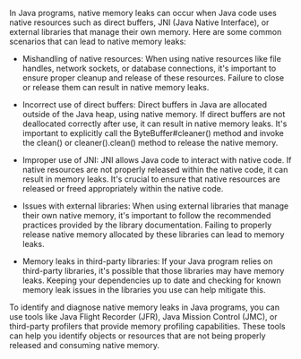 In Java programs, native memory leaks can occur when Java code uses native resources such as direct buffers, JNI (Java Native Interface), or external libraries that manage their own memory. Here are some common scenarios that can lead to native memory leaks:

* Mishandling of native resources: When using native resources like file handles, network sockets, or database connections, it's important to ensure proper cleanup and release of these resources. Failure to close or release them can result in native memory leaks.

* Incorrect use of direct buffers: Direct buffers in Java are allocated outside of the Java heap, using native memory. If direct buffers are not deallocated correctly after use, it can result in native memory leaks. It's important to explicitly call the ByteBuffer#cleaner() method and invoke the clean() or cleaner().clean() method to release the native memory.

* Improper use of JNI: JNI allows Java code to interact with native code. If native resources are not properly released within the native code, it can result in memory leaks. It's crucial to ensure that native resources are released or freed appropriately within the native code.

* Issues with external libraries: When using external libraries that manage their own native memory, it's important to follow the recommended practices provided by the library documentation. Failing to properly release native memory allocated by these libraries can lead to memory leaks.

* Memory leaks in third-party libraries: If your Java program relies on third-party libraries, it's possible that those libraries may have memory leaks. Keeping your dependencies up to date and checking for known memory leak issues in the libraries you use can help mitigate this.

To identify and diagnose native memory leaks in Java programs, you can use tools like Java Flight Recorder (JFR), Java Mission Control (JMC), or third-party profilers that provide memory profiling capabilities. These tools can help you identify objects or resources that are not being properly released and consuming native memory.